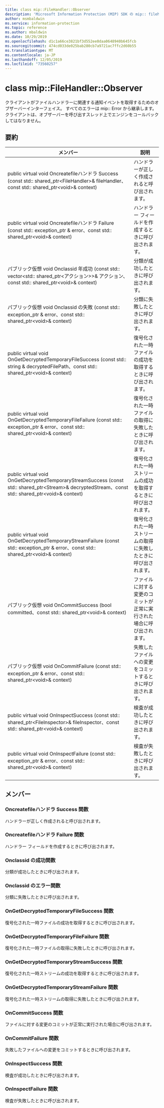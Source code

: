 ```yaml
---
title: class mip::FileHandler::Observer
description: 'Microsoft Information Protection (MIP) SDK の mip:: filehandler クラスを文書にします。'
author: msmbaldwin
ms.service: information-protection
ms.topic: reference
ms.author: mbaldwin
ms.date: 10/29/2019
ms.openlocfilehash: d1c1a66ce3821bf3d552ee0daa0648940b645fcb
ms.sourcegitcommit: 474cd033de025bab280cb7a9721ac7ffc2d60b55
ms.translationtype: MT
ms.contentlocale: ja-JP
ms.lasthandoff: 12/05/2019
ms.locfileid: "73560257"
---
```

# <a name="class-mipfilehandlerobserver"></a>class mip::FileHandler::Observer 
クライアントがファイルハンドラーに関連する通知イベントを取得するためのオブザーバーインターフェイス。
すべてのエラーは mip:: Error から継承します。 クライアントは、オブザーバーを呼び出すスレッド上でエンジンをコールバックしてはなりません。
  
## <a name="summary"></a>要約
 メンバー                        | 説明                                
--------------------------------|---------------------------------------------
public virtual void Oncreatefileハンドラ Success (const std:: shared_ptr\<FileHandler\>& fileHandler、const std:: shared_ptr\<void\>& context)  |  ハンドラーが正しく作成されると呼び出されます。
public virtual void Oncreatefileハンドラ Failure (const std:: exception_ptr & error、const std:: shared_ptr\<void\>& context)  |  ハンドラー フィールドを作成するときに呼び出されます。
パブリック仮想 void Onclassid 年成功 (const std:: vector\<std:: shared_ptr\<アクション\>\>& アクション、const std:: shared_ptr\<void\>& context)  |  分類が成功したときに呼び出されます。
パブリック仮想 void Onclassid の失敗 (const std:: exception_ptr & error、const std:: shared_ptr\<void\>& context)  |  分類に失敗したときに呼び出されます。
public virtual void OnGetDecryptedTemporaryFileSuccess (const std:: string & decryptedFilePath、const std:: shared_ptr\<void\>& context)  |  復号化された一時ファイルの成功を取得するときに呼び出されます。
public virtual void OnGetDecryptedTemporaryFileFailure (const std:: exception_ptr & error、const std:: shared_ptr\<void\>& context)  |  復号化された一時ファイルの取得に失敗したときに呼び出されます。
public virtual void OnGetDecryptedTemporaryStreamSuccess (const std:: shared_ptr\<Stream\>& decryptedStream、const std:: shared_ptr\<void\>& context)  |  復号化された一時ストリームの成功を取得するときに呼び出されます。
public virtual void OnGetDecryptedTemporaryStreamFailure (const std:: exception_ptr & error、const std:: shared_ptr\<void\>& context)  |  復号化された一時ストリームの取得に失敗したときに呼び出されます。
パブリック仮想 void OnCommitSuccess (bool committed、const std:: shared_ptr\<void\>& context)  |  ファイルに対する変更のコミットが正常に実行された場合に呼び出されます。
パブリック仮想 void OnCommitFailure (const std:: exception_ptr & error、const std:: shared_ptr\<void\>& context)  |  失敗したファイルへの変更をコミットするときに呼び出されます。
public virtual void OnInspectSuccess (const std:: shared_ptr\<FileInspector\>& fileInspector、const std:: shared_ptr\<void\>& context)  |  検査が成功したときに呼び出されます。
public virtual void OnInspectFailure (const std:: exception_ptr & error、const std:: shared_ptr\<void\>& context)  |  検査が失敗したときに呼び出されます。
  
## <a name="members"></a>メンバー
  
### <a name="oncreatefilehandlersuccess-function"></a>Oncreatefileハンドラ Success 関数
ハンドラーが正しく作成されると呼び出されます。
  
### <a name="oncreatefilehandlerfailure-function"></a>Oncreatefileハンドラ Failure 関数
ハンドラー フィールドを作成するときに呼び出されます。
  
### <a name="onclassifysuccess-function"></a>Onclassid の成功関数
分類が成功したときに呼び出されます。
  
### <a name="onclassifyfailure-function"></a>Onclassid のエラー関数
分類に失敗したときに呼び出されます。
  
### <a name="ongetdecryptedtemporaryfilesuccess-function"></a>OnGetDecryptedTemporaryFileSuccess 関数
復号化された一時ファイルの成功を取得するときに呼び出されます。
  
### <a name="ongetdecryptedtemporaryfilefailure-function"></a>OnGetDecryptedTemporaryFileFailure 関数
復号化された一時ファイルの取得に失敗したときに呼び出されます。
  
### <a name="ongetdecryptedtemporarystreamsuccess-function"></a>OnGetDecryptedTemporaryStreamSuccess 関数
復号化された一時ストリームの成功を取得するときに呼び出されます。
  
### <a name="ongetdecryptedtemporarystreamfailure-function"></a>OnGetDecryptedTemporaryStreamFailure 関数
復号化された一時ストリームの取得に失敗したときに呼び出されます。
  
### <a name="oncommitsuccess-function"></a>OnCommitSuccess 関数
ファイルに対する変更のコミットが正常に実行された場合に呼び出されます。
  
### <a name="oncommitfailure-function"></a>OnCommitFailure 関数
失敗したファイルへの変更をコミットするときに呼び出されます。
  
### <a name="oninspectsuccess-function"></a>OnInspectSuccess 関数
検査が成功したときに呼び出されます。
  
### <a name="oninspectfailure-function"></a>OnInspectFailure 関数
検査が失敗したときに呼び出されます。